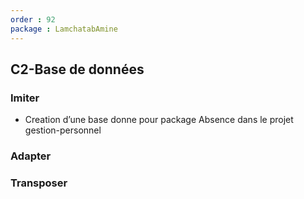 ```yaml
---
order : 92
package : LamchatabAmine
---
```



## C2-Base de données

### Imiter

- Creation d’une base donne pour package Absence dans le projet gestion-personnel


### Adapter


### Transposer

